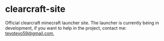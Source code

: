 # clearcraft-site
Official clearcraft minecraft launcher site. The launcher is currently being in development, if you want to help in the project, contact me: tevotevo59@gmail.com,
